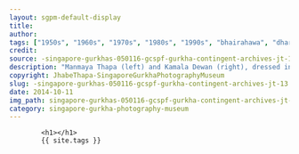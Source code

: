 ```yaml
---
layout: sgpm-default-display
title: 
author: 
tags: ["1950s", "1960s", "1970s", "1980s", "1990s", "bhairahawa", "dharan", "gurkhas", "kathmandu", "nepal", "pokhara", "singapore", "singapore gurkha archive", "singapore gurkha old photographs", "singapore gurkha photography museum", "singapore gurkhas"]
credit: 
source: -singapore-gurkhas-050116-gcspf-gurkha-contingent-archives-jt-13
description: "Manmaya Thapa (left) and Kamala Dewan (right), dressed in nurse attire, at Q Block, Mount Vernon Camp. They worked as interpreters to the wives when they visited the hospital, usually for labour. There were only two of them. Date: 1963."
copyright: JhabeThapa-SingaporeGurkhaPhotographyMuseum
slug: -singapore-gurkhas-050116-gcspf-gurkha-contingent-archives-jt-13
date: 2014-10-11
img_path: singapore-gurkhas-050116-gcspf-gurkha-contingent-archives-jt-13.jpg
category: singapore-gurkha-photography-museum
---
```

	 		

	 		<h1></h1>
	 		{{ site.tags }}
	 		
